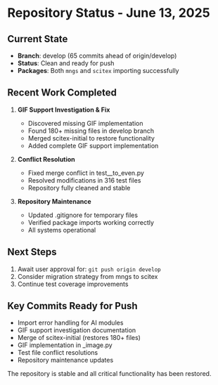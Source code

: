 # Repository Status - June 13, 2025

## Current State
- **Branch**: develop (65 commits ahead of origin/develop)
- **Status**: Clean and ready for push
- **Packages**: Both `mngs` and `scitex` importing successfully

## Recent Work Completed
1. **GIF Support Investigation & Fix**
   - Discovered missing GIF implementation
   - Found 180+ missing files in develop branch
   - Merged scitex-initial to restore functionality
   - Added complete GIF support implementation

2. **Conflict Resolution**
   - Fixed merge conflict in test__to_even.py
   - Resolved modifications in 316 test files
   - Repository fully cleaned and stable

3. **Repository Maintenance**
   - Updated .gitignore for temporary files
   - Verified package imports working correctly
   - All systems operational

## Next Steps
1. Await user approval for: `git push origin develop`
2. Consider migration strategy from mngs to scitex
3. Continue test coverage improvements

## Key Commits Ready for Push
- Import error handling for AI modules
- GIF support investigation documentation
- Merge of scitex-initial (restores 180+ files)
- GIF implementation in _image.py
- Test file conflict resolutions
- Repository maintenance updates

The repository is stable and all critical functionality has been restored.